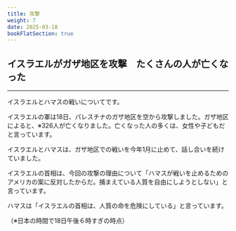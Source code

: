 ```yaml
---
title: 攻撃
weight: 7
date: 2025-03-18
bookFlatSection: true
---
```

## イスラエルがガザ地区を攻撃　たくさんの人が亡くなった
---
イスラエルとハマスの戦いについてです。

イスラエルの軍は18日、パレスチナのガザ地区を空から攻撃しました。ガザ地区によると、※326人が亡くなりました。亡くなった人の多くは、女性や子どもだと言っています。

イスラエルとハマスは、ガザ地区での戦いを今年1月に止めて、話し合いを続けていました。

イスラエルの首相は、今回の攻撃の理由について「ハマスが戦いを止めるためのアメリカの案に反対したからだ。捕まえている人質を自由にしようとしない」と言っています。

ハマスは「イスラエルの首相は、人質の命を危険にしている」と言っています。

（※日本の時間で18日午後６時すぎの時点）